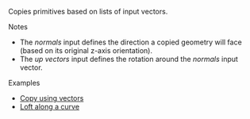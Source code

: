 Copies primitives based on lists of input vectors.

Notes



* The _normals_ input defines the direction a copied geometry will face (based on its original z-axis orientation).
* The _up vectors_ input defines the rotation around the _normals_ input vector.

Examples



* [Copy using vectors](https://creator.trimble.com/?viewLayout=verticalSplit&assetURI=whp:925537ea-6e85-4883-b8ca-ddca2eabd1c8&version=latest)
* [Loft along a curve](https://kind-dune-0f6b12f1e.1.azurestaticapps.net/?viewLayout=verticalSplit&assetURI=whp:769bc930-13bb-4bc2-bd03-6fed9168e0ac&version=latest)